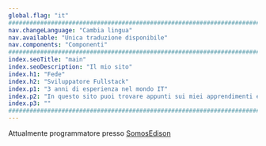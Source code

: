 ```yaml
---
global.flag: "it"
################################################################################
nav.changeLanguage: "Cambia lingua"
nav.available: "Unica traduzione disponibile"
nav.components: "Componenti"
################################################################################
index.seoTitle: "main"
index.seoDescription: "Il mio sito"
index.h1: "Fede"
index.h2: "Sviluppatore Fullstack"
index.p1: "3 anni di esperienza nel mondo IT"
index.p2: "In questo sito puoi trovare appunti sui miei apprendimenti e alcune risorse che potrebbero esserti utili 🚀. Poiché non condivido molto i metodi di insegnamento 'standard' attuali, mi sento obbligato a condividere le mie conoscenze da un punto di vista più pratico."
index.p3: ""
################################################################################
---
```


Attualmente programmatore presso [SomosEdison](https://somosedison.com)
